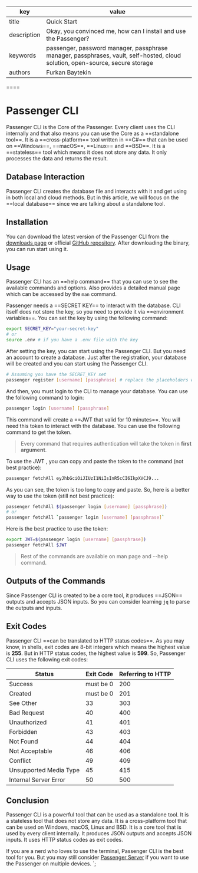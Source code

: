 key | value
--- | -----
title | Quick Start
description | Okay, you convinced me, how can I install and use the Passenger?
keywords | passenger, password manager, passphrase manager, passphrases, vault, self-hosted, cloud solution, open-source, secure storage
authors | Furkan Baytekin

====

# Passenger CLI

Passenger CLI is the Core of the Passenger. Every client uses the CLI internally and that also means you can use the Core as a ==standalone tool==. It is a ==cross-platform== tool written in ==C#== that can be used on ==Windows==, ==macOS==, ==Linux== and ==BSD==. It is a ==stateless== tool which means it does not store any data. It only processes the data and returns the result.

## Database Interaction

Passenger CLI creates the database file and interacts with it and get using in both local and cloud methods. But in this article, we will focus on the ==local database== since we are talking about a standalone tool.

## Installation

You can download the latest version of the Passenger CLI from the [downloads page](/downloads) or official [GitHub repository](https://github.com/Elagoht/Passenger-CLI). After downloading the binary, you can run start using it.

## Usage

Passenger CLI has an ==help command== that you can use to see the available commands and options. Also provides a detailed manual page which can be accessed by the `man` command.

Passenger needs a ==SECRET KEY== to interact with the database. CLI itself does not store the key, so you need to provide it via ==environment variables==. You can set the key by using the following command:

```bash
export SECRET_KEY="your-secret-key"
# or
source .env # if you have a .env file with the key
```

After setting the key, you can start using the Passenger CLI. But you need an account to create a database. Just after the registration, your database will be created and you can start using the Passenger CLI.

```bash
# Assuming you have the SECRET_KEY set
passenger register [username] [passphrase] # replace the placeholders with your data
```

And then, you must login to the CLI to manage your database. You can use the following command to login:

```bash
passenger login [username] [passphrase]
```

This command will create a ==JWT that valid for 10 minutes==. You will need this token to interact with the database. You can use the following command to get the token.

> Every command that requires authentication will take the token in **first argument**.

To use the JWT , you can copy and paste the token to the command (not best practice):

```bash
passenger fetchAll eyJhbGciOiJIUzI1NiIsInR5cCI6IkpXVCJ9...
```

As you can see, the token is too long to copy and paste. So, here is a better way to use the token (still not best practice):

```bash
passenger fetchAll $(passenger login [username] [passphrase])
# or
passenger fetchAll `passenger login [username] [passphrase]`
```

Here is the best practice to use the token:

```bash
export JWT=$(passenger login [username] [passphrase])
passenger fetchAll $JWT
```

> Rest of the commands are available on man page and --help command.

## Outputs of the Commands

Since Passenger CLI is created to be a core tool, it produces ==JSON== outputs and accepts JSON inputs. So you can consider learning `jq` to parse the outputs and inputs.

## Exit Codes

Passenger CLI ==can be translated to HTTP status codes==. As you may know, in shells, exit codes are 8-bit integers which means the highest value is **255**. But in HTTP status codes, the highest value is **599**. So, Passenger CLI uses the following exit codes:

| Status                   | Exit Code | Referring to HTTP |
|--------------------------|-----------|-------------------|
| Success                  | must be 0 | 200               |
| Created                  | must be 0 | 201               |
| See Other                | 33        | 303               |
| Bad Request              | 40        | 400               |
| Unauthorized             | 41        | 401               |
| Forbidden                | 43        | 403               |
| Not Found                | 44        | 404               |
| Not Acceptable           | 46        | 406               |
| Conflict                 | 49        | 409               |
| Unsupported Media Type   | 45        | 415               |
| Internal Server Error    | 50        | 500               |

## Conclusion

Passenger CLI is a powerful tool that can be used as a standalone tool. It is a stateless tool that does not store any data. It is a cross-platform tool that can be used on Windows, macOS, Linux and BSD. It is a core tool that is used by every client internally. It produces JSON outputs and accepts JSON inputs. It uses HTTP status codes as exit codes.

If you are a nerd who loves to use the terminal, Passenger CLI is the best tool for you. But you may still consider [Passenger Server](/docs/passenger-server) if you want to use the Passenger on multiple devices.
`;
